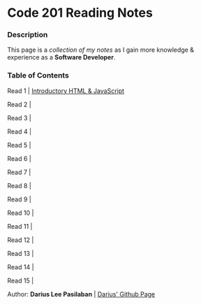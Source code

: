 # Code 201 Reading Notes
### Description
This page is a *collection of my notes* as I gain more knowledge & experience as a **Software Developer**.

### Table of Contents
Read 1 \| [Introductory HTML & JavaScript](class-01.md)

Read 2 \|

Read 3 \|

Read 4 \|

Read 5 \|

Read 6 \|

Read 7 \|

Read 8 \|

Read 9 \|

Read 10 \|

Read 11 \|

Read 12 \|

Read 13 \|

Read 14 \|

Read 15 \|

Author: **Darius Lee Pasilaban** \| [Darius' Github Page](https://github.com/pdariuslee)
